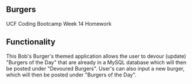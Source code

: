 ## Burgers
UCF Coding Bootcamp Week 14 Homework

## Functionality
This Bob's Burger's themed application allows the user to devour (update) "Burgers of the Day" that are already in a MySQL database which will then be posted under "Devoured Burgers". User's can also input a new burger, which will then be posted under "Burgers of the Day".  